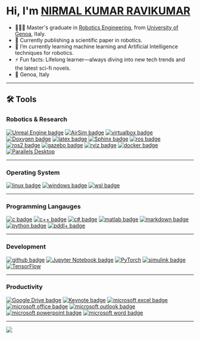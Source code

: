 # Hi, I'm [NIRMAL KUMAR RAVIKUMAR](https://www.linkedin.com/in/nirmal-kumar-ravikumar-91b819180/) 
- 👨🏻‍🎓 Master's graduate in [Robotics Engineering](https://corsi.unige.it/corsi/10635), from [University of Genoa](https://unige.it/en), Italy.
- 🔎 Currently publishing a scientific paper in robotics.  
- 🌱 I’m currently learning machine learning and Artificial Intelligence techniques for robotics.
- ⚡️ Fun facts: Lifelong learner—always diving into new tech trends and the latest sci-fi novels.
- 📍 Genoa, Italy
---

## 🛠️ Tools

### Robotics & Research
  
  [![Unreal Engine badge](https://img.shields.io/badge/Unreal%20Engine-black?style=flat&logo=unreal-engine)](https://www.unrealengine.com/)
  [![AirSim badge](https://img.shields.io/badge/AirSim-black?style=flat&logo=unreal-engine)](https://microsoft.github.io/AirSim/)
  [![virtualbox badge](https://img.shields.io/badge/VirtualBox-black?style=flat&logo=virtualbox)](https://www.virtualbox.org)
  [![Doxygen badge](https://img.shields.io/badge/Doxygen-black?style=flat&logo=doxygen)](https://www.doxygen.nl/)
  [![latex badge](https://img.shields.io/badge/LaTeX-black?style=flat&logo=latex)](https://www.latex-project.org/)
  [![Sphinx badge](https://img.shields.io/badge/Sphinx-black?style=flat&logo=sphinx)](https://www.sphinx-doc.org/)
  [![ros badge](https://img.shields.io/badge/ROS-black?style=flat&logo=ros)](https://www.ros.org/)
  [![ros2 badge](https://img.shields.io/badge/ROS2-black?style=flat&logo=ros)](https://www.ros.org/)
  [![gazebo badge](https://img.shields.io/badge/Gazebo-black?style=flat&logo=gazebo)](http://gazebosim.org/)
  [![rviz badge](https://img.shields.io/badge/Rviz-black?style=flat&logo=ros)](https://wiki.ros.org/rviz)
  [![docker badge](https://img.shields.io/badge/Docker-black?style=flat&logo=docker)](https://www.docker.com/)
  [![Parallels Desktop](https://img.shields.io/badge/Parallels%20Desktop-black?style=flat&logo=parallels)](https://www.parallels.com/)

---



### Operating System
  [![linux badge](https://img.shields.io/badge/Linux-black?style=flat&logo=linux)](https://www.linux.org/)
  [![windows badge](https://img.shields.io/badge/Windows-black?style=flat&logo=windows)](https://www.microsoft.com/windows/)
  [![wsl badge](https://img.shields.io/badge/WSL-black?style=flat&logo=ubuntu)](https://docs.microsoft.com/en-us/windows/wsl/)
  
---

### Programming Langauges
  [![c badge](https://img.shields.io/badge/C-black?style=flat&logo=c)](https://www.w3schools.com/c/index.php)
  [![c++ badge](https://img.shields.io/badge/C++-black?style=flat&logo=c%2B%2B)](https://www.w3schools.com/cpp/default.asp)
  [![c# badge](https://img.shields.io/badge/C%23-black?style=flat&logo=csharp)](https://www.w3schools.com/cs/index.php)
  [![matlab badge](https://img.shields.io/badge/MATLAB-black?style=flat&logo=mathworks)](https://www.mathworks.com/products/matlab.html)
  [![markdown badge](https://img.shields.io/badge/Markdown-black?style=flat&logo=markdown)](https://daringfireball.net/projects/markdown/)
  [![python badge](https://img.shields.io/badge/Python-black?style=flat&logo=python)](https://www.python.org/)
  [![pddl+ badge](https://img.shields.io/badge/PDDL+-black?style=flat&logo=)](https://planning.wiki/ref/pddlplus)
 
 --- 
 ### Development
  [![github badge](https://img.shields.io/badge/GitHub-black?style=flat&logo=github)](https://git-scm.com)
  [![Jupyter Notebook badge](https://img.shields.io/badge/Jupyter%20Notebook-black?style=flat&logo=jupyter)](https://jupyter.org/)
  [![PyTorch](https://img.shields.io/badge/PyTorch-black?style=flat&logo=pytorch)](https://pytorch.org/)
  [![simulink badge](https://img.shields.io/badge/Simulink-black?style=flat&logo=simulink)](https://www.mathworks.com/products/simulink.html)
  [![TensorFlow](https://img.shields.io/badge/TensorFlow-black?style=flat&logo=tensorflow)](https://www.tensorflow.org/)

---


### Productivity
  [![Google Drive badge](https://img.shields.io/badge/Google%20Drive-black?style=flat&logo=google-drive)](https://drive.google.com)
  [![Keynote badge](https://img.shields.io/badge/Keynote-black?style=flat&logo=keynote)](https://www.apple.com/keynote/)
  [![microsoft excel badge](https://img.shields.io/badge/Microsoft%20Excel-black?style=flat&logo=microsoft%20excel)](https://www.office.com/excel)
  [![microsoft office badge](https://img.shields.io/badge/Microsoft%20Office-black?style=flat&logo=microsoft)](https://www.office.com/)
  [![microsoft outlook badge](https://img.shields.io/badge/Microsoft%20Outlook-black?style=flat&logo=microsoft%20outlook)](https://www.office.com/outlook)
  [![microsoft powerpoint badge](https://img.shields.io/badge/Microsoft%20PowerPoint-black?style=flat&logo=microsoft%20powerpoint)](https://www.office.com/powerpoint)
  [![microsoft word badge](https://img.shields.io/badge/Microsoft%20Word-black?style=flat&logo=microsoft%20word)](https://www.office.com/word)

---

<a> <img src="https://media0.giphy.com/media/v1.Y2lkPTc5MGI3NjExODE0NzNocDFhaDMxbG9lN2s1b3Q1N3JtcDN1bXpsOGJpeG9uOTR3OCZlcD12MV9pbnRlcm5hbF9naWZfYnlfaWQmY3Q9cw/lLNeQx9rzNhnONukYs/giphy.webp"></a>

